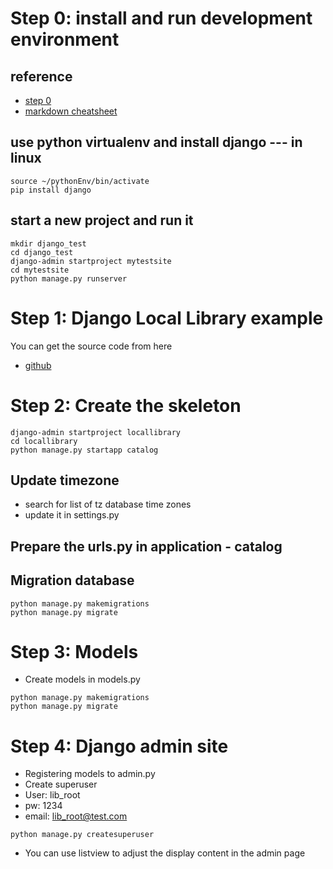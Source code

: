 # Step 0: install and run development environment
## reference
- [step 0](https://developer.mozilla.org/zh-TW/docs/Learn/Server-side/Django/development_environment)
- [markdown cheatsheet](https://github.com/adam-p/markdown-here/wiki/Markdown-Cheatsheet#links)

## use python virtualenv and install django --- in linux
```
source ~/pythonEnv/bin/activate
pip install django
```
## start a new project and run it
```
mkdir django_test
cd django_test
django-admin startproject mytestsite
cd mytestsite
python manage.py runserver
```
# Step 1: Django Local Library example
You can get the source code from here
- [github](https://github.com/mdn/django-locallibrary-tutorial)

# Step 2: Create the skeleton
```
django-admin startproject locallibrary
cd locallibrary
python manage.py startapp catalog
```
## Update timezone
- search for list of tz database time zones
- update it in settings.py

## Prepare the urls.py in application - catalog

## Migration database
```
python manage.py makemigrations
python manage.py migrate
```
# Step 3: Models
- Create models in models.py
```
python manage.py makemigrations
python manage.py migrate
```

# Step 4: Django admin site
- Registering models to admin.py
- Create superuser
 - User: lib_root
 - pw: 1234
 - email: lib_root@test.com
```
python manage.py createsuperuser
```
- You can use listview to adjust the display content in the admin page
